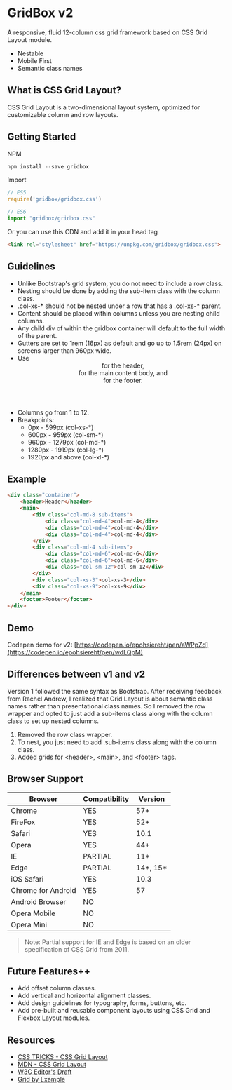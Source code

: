 GridBox v2
===========
A responsive, fluid 12-column css grid framework based on CSS Grid Layout module.
- Nestable
- Mobile First
- Semantic class names

## What is CSS Grid Layout?
CSS Grid Layout is a two-dimensional layout system, optimized for customizable column and row layouts.

## Getting Started
NPM
```javascript
npm install --save gridbox
```
Import
```js
// ES5
require('gridbox/gridbox.css')

// ES6
import "gridbox/gridbox.css"
```

Or you can use this CDN and add it in your head tag
```html
<link rel="stylesheet" href="https://unpkg.com/gridbox/gridbox.css">
```

## Guidelines
- Unlike Bootstrap's grid system, you do not need to include a row class. 
- Nesting should be done by adding the sub-item class with the column class.
- .col-xs-* should not be nested under a row that has a .col-xs-* parent.
- Content should be placed within columns unless you are nesting child columns.
- Any child div of within the gridbox container will default to the full width of the parent.
- Gutters are set to 1rem (16px) as default and go up to 1.5rem (24px) on screens larger than 960px wide.
- Use <header> for the header, <main> for the main content body, and <footer> for the footer.
- Columns go from 1 to 12.
- Breakpoints: 
    - 0px - 599px (col-xs-\*)
    - 600px - 959px (col-sm-\*)
    - 960px - 1279px (col-md-\*)
    - 1280px - 1919px (col-lg-\*)
    - 1920px and above (col-xl-\*)

## Example

```html
<div class="container">
    <header>Header</header>
    <main>
        <div class="col-md-8 sub-items">
            <div class="col-md-4">col-md-4</div>
            <div class="col-md-4">col-md-4</div>
            <div class="col-md-4">col-md-4</div>
        </div>
        <div class="col-md-4 sub-items">
            <div class="col-md-6">col-md-6</div>
            <div class="col-md-6">col-md-6</div>
            <div class="col-sm-12">col-sm-12</div>
        </div>
        <div class="col-xs-3">col-xs-3</div>
        <div class="col-xs-9">col-xs-9</div>
    </main>
    <footer>Footer</footer>
</div>
```

## Demo
Codepen demo for v2: [https://codepen.io/epohsiereht/pen/aWPpZd](https://codepen.io/epohsiereht/pen/wdLQpM)

## Differences between v1 and v2
Version 1 followed the same syntax as Bootstrap. After receiving feedback from Rachel Andrew, I realized that Grid Layout is about semantic class names rather than presentational class names. So I removed the row wrapper and opted to just add a sub-items class along with the column class to set up nested columns.
1. Removed the row class wrapper.
2. To nest, you just need to add .sub-items class along with the column class.
3. Added grids for \<header>, \<main>, and \<footer> tags.

## Browser Support
| Browser             | Compatibility           | Version  |
| ------------------- |-------------------------| ------- |
| Chrome              | YES                     | 57+  |
| FireFox             | YES                     | 52+  |
| Safari              | YES                     | 10.1 |
| Opera               | YES                     | 44+  |
| IE                  | PARTIAL                 | 11* |
| Edge                | PARTIAL                 | 14*, 15* |
| iOS Safari          | YES                     | 10.3 |
| Chrome for Android  | YES                     | 57  |
| Android Browser     | NO                      |  |
| Opera Mobile        | NO                      |  |
| Opera Mini          | NO                      |  |
> Note: Partial support for IE and Edge is based on an older specification of CSS Grid from 2011. 

## Future Features++
- Add offset column classes.
- Add vertical and horizontal alignment classes.
- Add design guidelines for typography, forms, buttons, etc.
- Add pre-built and reusable component layouts using CSS Grid and Flexbox Layout modules.

## Resources
- [CSS TRICKS - CSS Grid Layout](https://css-tricks.com/snippets/css/complete-guide-grid)
- [MDN - CSS Grid Layout](https://developer.mozilla.org/en-US/docs/Web/CSS/CSS_Grid_Layout)
- [W3C Editor's Draft](https://drafts.csswg.org/css-grid)
- [Grid by Example](https://gridbyexample.com/)